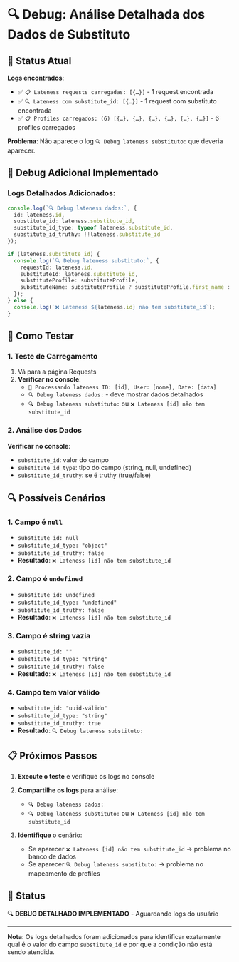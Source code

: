 # 🔍 Debug: Análise Detalhada dos Dados de Substituto

## 🎯 Status Atual
**Logs encontrados**:
- ✅ `📋 Lateness requests carregadas: [{…}]` - 1 request encontrada
- ✅ `🔍 Lateness com substitute_id: [{…}]` - 1 request com substituto encontrada
- ✅ `📋 Profiles carregados: (6) [{…}, {…}, {…}, {…}, {…}, {…}]` - 6 profiles carregados

**Problema**: Não aparece o log `🔍 Debug lateness substituto:` que deveria aparecer.

## 🔧 Debug Adicional Implementado

### **Logs Detalhados Adicionados:**
```typescript
console.log(`🔍 Debug lateness dados:`, {
  id: lateness.id,
  substitute_id: lateness.substitute_id,
  substitute_id_type: typeof lateness.substitute_id,
  substitute_id_truthy: !!lateness.substitute_id
});

if (lateness.substitute_id) {
  console.log(`🔍 Debug lateness substituto:`, {
    requestId: lateness.id,
    substituteId: lateness.substitute_id,
    substituteProfile: substituteProfile,
    substituteName: substituteProfile ? substituteProfile.first_name : null
  });
} else {
  console.log(`❌ Lateness ${lateness.id} não tem substitute_id`);
}
```

## 🧪 Como Testar

### **1. Teste de Carregamento**
1. Vá para a página Requests
2. **Verificar no console**:
   - `🔧 Processando lateness ID: [id], User: [nome], Date: [data]`
   - `🔍 Debug lateness dados:` - deve mostrar dados detalhados
   - `🔍 Debug lateness substituto:` ou `❌ Lateness [id] não tem substitute_id`

### **2. Análise dos Dados**
**Verificar no console**:
- `substitute_id`: valor do campo
- `substitute_id_type`: tipo do campo (string, null, undefined)
- `substitute_id_truthy`: se é truthy (true/false)

## 🔍 Possíveis Cenários

### **1. Campo é `null`**
- `substitute_id: null`
- `substitute_id_type: "object"`
- `substitute_id_truthy: false`
- **Resultado**: `❌ Lateness [id] não tem substitute_id`

### **2. Campo é `undefined`**
- `substitute_id: undefined`
- `substitute_id_type: "undefined"`
- `substitute_id_truthy: false`
- **Resultado**: `❌ Lateness [id] não tem substitute_id`

### **3. Campo é string vazia**
- `substitute_id: ""`
- `substitute_id_type: "string"`
- `substitute_id_truthy: false`
- **Resultado**: `❌ Lateness [id] não tem substitute_id`

### **4. Campo tem valor válido**
- `substitute_id: "uuid-válido"`
- `substitute_id_type: "string"`
- `substitute_id_truthy: true`
- **Resultado**: `🔍 Debug lateness substituto:`

## 📋 Próximos Passos

1. **Execute o teste** e verifique os logs no console
2. **Compartilhe os logs** para análise:
   - `🔍 Debug lateness dados:`
   - `🔍 Debug lateness substituto:` ou `❌ Lateness [id] não tem substitute_id`

3. **Identifique** o cenário:
   - Se aparecer `❌ Lateness [id] não tem substitute_id` → problema no banco de dados
   - Se aparecer `🔍 Debug lateness substituto:` → problema no mapeamento de profiles

## 🚀 Status

🔍 **DEBUG DETALHADO IMPLEMENTADO** - Aguardando logs do usuário

---

**Nota**: Os logs detalhados foram adicionados para identificar exatamente qual é o valor do campo `substitute_id` e por que a condição não está sendo atendida.
